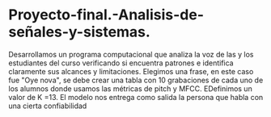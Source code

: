 # Proyecto-final.-Analisis-de-señales-y-sistemas.
Desarrollamos un programa computacional que analiza la voz de las y los estudiantes del curso verificando si encuentra patrones e identifica claramente sus alcances y limitaciones.
Elegimos una frase, en este caso fue "Oye  nova", se debe crear una tabla con 10 grabaciones de cada uno de los alumnos donde usamos las métricas de pitch y MFCC.
EDefinimos un valor de K =13.
El modelo nos entrega como salida la persona que habla con una cierta confiabilidad

